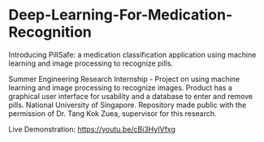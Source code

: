 # Deep-Learning-For-Medication-Recognition

Introducing PillSafe: a medication classification application using machine learning and image processing to recognize pills.

Summer Engineering Research Internship - Project on using machine learning and image processing to recognize images. Product has a graphical user interface for usability and a database to enter and remove pills. National University of Singapore. Repository made public with the permission of Dr. Tang Kok Zuea, supervisor for this research. 

Live Demonstration: https://youtu.be/cBi3HyIVfxg
